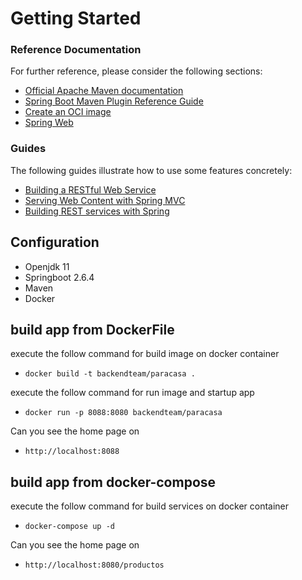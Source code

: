 # Getting Started

### Reference Documentation
For further reference, please consider the following sections:

* [Official Apache Maven documentation](https://maven.apache.org/guides/index.html)
* [Spring Boot Maven Plugin Reference Guide](https://docs.spring.io/spring-boot/docs/2.5.10/maven-plugin/reference/html/)
* [Create an OCI image](https://docs.spring.io/spring-boot/docs/2.5.10/maven-plugin/reference/html/#build-image)
* [Spring Web](https://docs.spring.io/spring-boot/docs/2.5.10/reference/htmlsingle/#boot-features-developing-web-applications)

### Guides
The following guides illustrate how to use some features concretely:

* [Building a RESTful Web Service](https://spring.io/guides/gs/rest-service/)
* [Serving Web Content with Spring MVC](https://spring.io/guides/gs/serving-web-content/)
* [Building REST services with Spring](https://spring.io/guides/tutorials/bookmarks/)

## Configuration
* Openjdk 11
* Springboot 2.6.4
* Maven
* Docker

## build app from DockerFile
execute the follow command for build image on docker container
* `docker build -t backendteam/paracasa .` 

execute the follow command for run image and startup app
* `docker run -p 8088:8080 backendteam/paracasa`

Can you see the home page on
* ``http://localhost:8088``

## build app from docker-compose
execute the follow command for build services on docker container
* ``docker-compose up -d``

Can you see the home page on
* ``http://localhost:8080/productos``


